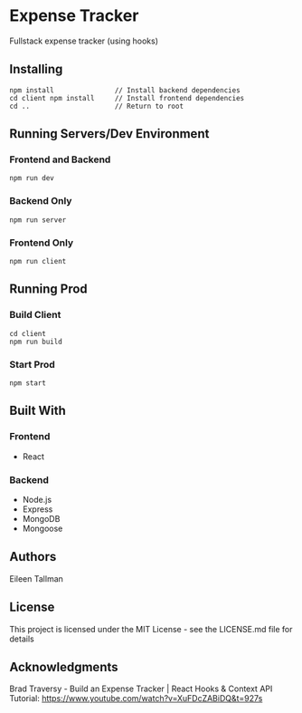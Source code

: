 # Expense Tracker
Fullstack expense tracker (using hooks)

## Installing

    npm install               // Install backend dependencies
    cd client npm install     // Install frontend dependencies
    cd ..                     // Return to root

## Running Servers/Dev Environment
### Frontend and Backend
    npm run dev

### Backend Only
    npm run server

### Frontend Only
    npm run client

## Running Prod
### Build Client
    cd client
    npm run build

### Start Prod
    npm start

## Built With
### Frontend
* React
### Backend
* Node.js
* Express
* MongoDB
* Mongoose


## Authors
Eileen Tallman

## License
This project is licensed under the MIT License - see the LICENSE.md file for details

## Acknowledgments
Brad Traversy  - Build an Expense Tracker | React Hooks & Context API Tutorial: https://www.youtube.com/watch?v=XuFDcZABiDQ&t=927s
